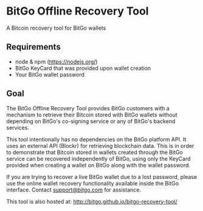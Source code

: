 BitGo Offline Recovery Tool
===========================

A Bitcoin recovery tool for BitGo wallets

## Requirements

- node & npm (https://nodejs.org/)
- BitGo KeyCard that was provided upon wallet creation
- Your BitGo wallet password

## Goal

The BitGo Offline Recovery Tool provides BitGo customers with a mechanism to retrieve their Bitcoin stored with BitGo wallets without depending on BitGo's co-signing service or any of BitGo's backend services.

This tool intentionally has no dependencies on the BitGo platform API. It uses an external API (Blockr) for retrieving blockchain data. This is in order to demonstrate that Bitcoin stored in wallets created through the BitGo service can be recovered independently of BitGo, using only the KeyCard provided when creating a wallet on BitGo along with the wallet password.

If you are trying to recover a live BitGo wallet due to a lost password, please use the online wallet recovery functionality available inside the BitGo interface. Contact support@bitgo.com for assistance.

This tool is also hosted at: http://bitgo.github.io/bitgo-recovery-tool/